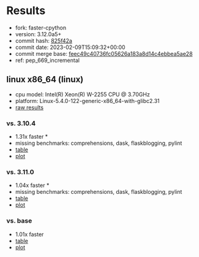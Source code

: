 # Results

- fork: faster-cpython
- version: 3.12.0a5+
- commit hash: [825f42a](https://github.com/faster%2dcpython/cpython/commit/825f42a)
- commit date: 2023-02-09T15:09:32+00:00
- commit merge base: [feec49c40736fc05626a183a8d14c4ebbea5ae28](https://github.com/faster%2dcpython/cpython/commit/feec49c40736fc05626a183a8d14c4ebbea5ae28)
- ref: pep_669_incremental

## linux x86_64 (linux)

- cpu model: Intel(R) Xeon(R) W-2255 CPU @ 3.70GHz
- platform: Linux-5.4.0-122-generic-x86_64-with-glibc2.31
- [raw results](bm-20230209-linux-x86_64-faster%252dcpython-pep_669_incremental-3.12.0a5%2B-825f42a.json)

### vs. 3.10.4

- 1.31x faster \*
- missing benchmarks: comprehensions, dask, flaskblogging, pylint
- [table](bm-20230209-linux-x86_64-faster%252dcpython-pep_669_incremental-3.12.0a5%2B-825f42a-vs-3.10.4.md)
- [plot](bm-20230209-linux-x86_64-faster%252dcpython-pep_669_incremental-3.12.0a5%2B-825f42a-vs-3.10.4.png)

### vs. 3.11.0

- 1.04x faster \*
- missing benchmarks: comprehensions, dask, flaskblogging, pylint
- [table](bm-20230209-linux-x86_64-faster%252dcpython-pep_669_incremental-3.12.0a5%2B-825f42a-vs-3.11.0.md)
- [plot](bm-20230209-linux-x86_64-faster%252dcpython-pep_669_incremental-3.12.0a5%2B-825f42a-vs-3.11.0.png)

### vs. base

- 1.01x faster
- [table](bm-20230209-linux-x86_64-faster%252dcpython-pep_669_incremental-3.12.0a5%2B-825f42a-vs-base.md)
- [plot](bm-20230209-linux-x86_64-faster%252dcpython-pep_669_incremental-3.12.0a5%2B-825f42a-vs-base.png)


